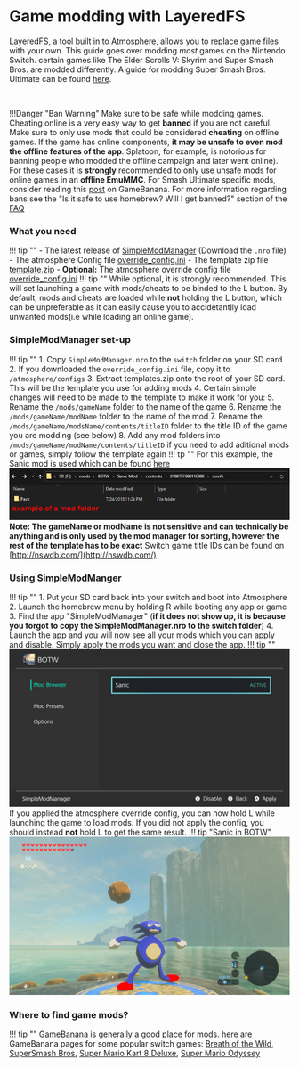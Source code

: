 # Game modding with LayeredFS

LayeredFS, a tool built in to Atmosphere, allows you to replace game files with your own. This guide goes over modding *most* games on the Nintendo Switch. certain games like The Elder Scrolls V: Skyrim and Super Smash Bros. are modded differently. A guide for modding Super Smash Bros. Ultimate can be found  <a href="https://gamebanana.com/tuts/12827" target="_blank">here</a>.


&nbsp;


!!!Danger "Ban Warning"
    Make sure to be safe while modding games. Cheating online is a very easy way to get **banned** if you are not careful. Make sure to only use mods that could be considered **cheating** on offline games. If the game has online components, **it may be unsafe to even mod the offline features of the app**. Splatoon, for example, is notorious for banning people who modded the offline campaign and later went online). For these cases it is **strongly** recommended to only use unsafe mods for online games in an **offline EmuMMC**. For Smash Ultimate specific mods, consider reading this <a href="https://gamebanana.com/threads/218137" target="_blank">post</a> on GameBanana. For more information regarding bans see the "Is it safe to use homebrew? Will I get banned?" section of the [FAQ](../faq.md)

### What you need

!!! tip ""
    - The latest release of <a href="https://github.com/nadrino/SimpleModManager/releases/" target="_blank">SimpleModManager</a> (Download the `.nro` file)
    - The atmosphere Config file <a href="../../files/extras/override_config.ini" download>override_config.ini</a>
    - The template zip file <a href="../../files/extras/modManager_template.zip" download>template.zip</a>
    - **Optional:** The atmosphere override config file <a href="../../files/extras/override_config.ini" download>override_config.ini</a>
    !!! tip ""
        While optional, it is strongly recommended. This will set launching a game with mods/cheats to be binded to the L button. By default, mods and cheats are loaded while **not** holding the L button, which can be unpreferable as it can easily cause you to accidetantlly load unwanted mods(i.e while loading an online game). 

### SimpleModManager set-up
!!! tip ""
    1. Copy `SimpleModManager.nro` to the `switch` folder on your SD card
    2. If you downloaded the `override_config.ini` file, copy it to `/atmosphere/configs`
    3. Extract templates.zip onto the root of your SD card. This will be the template you use for adding mods
    4. Certain simple changes will need to be made to the template to make it work for you: 
    5. Rename the `/mods/gameName` folder to the name of the game
    6. Rename the `/mods/gameName/modName` folder to the name of the mod
    7. Rename the `/mods/gameName/modsName/contents/titleID` folder to the title ID of the game you are modding (see below)
    8. Add any mod folders into `/mods/gameName/modName/contents/titleID`
     if you need to add aditional mods or games, simply follow the template again 
    !!! tp ""
        For this example, the Sanic mod is used which can be found <a href="https://gamebanana.com/mods/246635" target="_blank">here</a>
        ![ExampleTemplate](../extras/img/modding_template.jpg)
        **Note: The gameName or modName is not sensitive and can technically be anything and is only used by the mod manager for sorting, however the rest of the template has to be exact**
    Switch game title IDs can be found on [http://nswdb.com/](http://nswdb.com/)
### Using SimpleModManger
!!! tip ""
    1. Put your SD card back into your switch and boot into Atmosphere
    2. Launch the homebrew menu by holding R while booting any app or game
    3. Find the app "SimpleModManager" (**if it does not show up, it is because you forgot to copy the SimpleModManager.nro to the switch folder**)
    4. Launch the app and you will now see all your mods which you can apply and disable. Simply apply the mods you want and close the app.
    !!! tip ""
        ![In-AppExample](../extras/img/mod_app_example.jpg)
    If you applied the atmosphere override config, you can now hold L while launching the game to load mods. If you did not apply the config, you should instead **not** hold L to get the same result.
!!! tip "Sanic in BOTW"
	![ExampleGameMod](../extras/img/game_modding.jpg)

### Where to find game mods?
!!! tip ""
     <a href="https://gamebanana.com/" target="_blank">GameBanana</a> is generally a good place for mods. here are GameBanana pages for some popular switch games: 
     <a href="https://gamebanana.com/games/featured/6386" target="_blank">Breath of the Wild</a>, 
     <a href="https://gamebanana.com/games/featured/6498" target="_blank">SuperSmash Bros</a>, 
     <a href="https://gamebanana.com/games/featured/6507" target="_blank">Super Mario Kart 8 Deluxe</a>, 
     <a href="https://gamebanana.com/games/featured/6376" target="_blank">Super Mario Odyssey</a>

